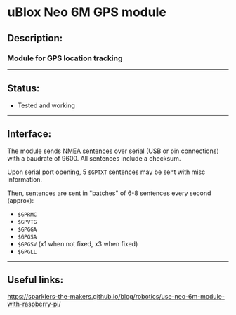# uBlox Neo 6M GPS module

## **Description:**
### Module for GPS location tracking

---

## **Status:**
- Tested and working

---

## **Interface:**

The module sends [NMEA sentences](http://aprs.gids.nl/nmea/) over serial (USB or pin connections) with a baudrate of 9600. All sentences include a checksum.

Upon serial port opening, 5 `$GPTXT` sentences may be sent with misc information.

Then, sentences are sent in "batches" of 6-8 sentences every second (approx):
- `$GPRMC`
- `$GPVTG`
- `$GPGGA`
- `$GPGSA`
- `$GPGSV` (x1 when not fixed, x3 when fixed)
- `$GPGLL`

---

## Useful links:

https://sparklers-the-makers.github.io/blog/robotics/use-neo-6m-module-with-raspberry-pi/